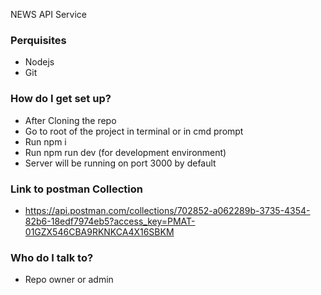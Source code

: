 NEWS API Service

### Perquisites ###

* Nodejs
* Git

### How do I get set up? ###

* After Cloning the repo
* Go to root of the project in terminal or in cmd prompt
* Run npm i
* Run npm run dev (for development environment)
* Server will be running on port 3000 by default

### Link to postman Collection ###

* https://api.postman.com/collections/702852-a062289b-3735-4354-82b6-18edf7974eb5?access_key=PMAT-01GZX546CBA9RKNKCA4X16SBKM

### Who do I talk to? ###

* Repo owner or admin